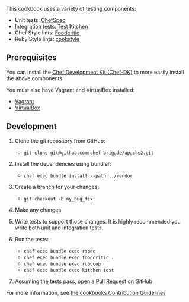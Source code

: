 This cookbook uses a variety of testing components:

- Unit tests: [ChefSpec](http://code.sethvargo.com/chefspec/)
- Integration tests: [Test Kitchen](http://kitchen.ci/)
- Chef Style lints: [Foodcritic](http://www.foodcritic.io/)
- Ruby Style lints: [cookstyle](https://github.com/chef/cookstyle)


Prerequisites
-------------
You can install the [Chef Development Kit (Chef-DK)](http://downloads.chef.io/chef-dk/) to more easily install the above components.

You must also have Vagrant and VirtualBox installed:

- [Vagrant](https://vagrantup.com)
- [VirtualBox](https://virtualbox.org)


Development
-----------
1. Clone the git repository from GitHub:

   - `git clone git@github.com:chef-brigade/apache2.git`

2. Install the dependencies using bundler:

   - `chef exec bundle install --path ../vendor`

3. Create a branch for your changes:

   - `git checkout -b my_bug_fix`

4. Make any changes
5. Write tests to support those changes. It is highly recommended you write both unit and integration tests.
6. Run the tests:

    - `chef exec bundle exec rspec`
    - `chef exec bundle exec foodcritic .`
    - `chef exec bundle exec rubocop`
    - `chef exec bundle exec kitchen test`

7. Assuming the tests pass, open a Pull Request on GitHub

For more information, see [the cookbooks Contribution Guidelines](https://github.com/chef-brigade/apache2/blob/master/CONTRIBUTING.md)
